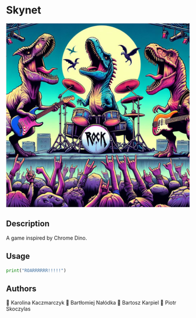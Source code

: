# Skynet

![Logo](images/logo.jpeg)

## Description
A game inspired by Chrome Dino.

## Usage
```python
print("ROARRRRRR!!!!!")
```

## Authors
👩 Karolina Kaczmarczyk
👦 Bartłomiej Nałódka
👦 Bartosz Karpiel
👦 Piotr Skoczylas



